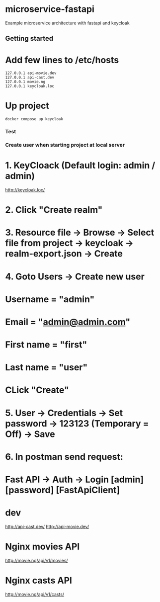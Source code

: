 # microservice-fastapi

Example microservice architecture with fastapi and keycloak

## Getting started

# Add few lines to /etc/hosts
```
127.0.0.1 api-movie.dev
127.0.0.1 api-cast.dev
127.0.0.1 movie.ng
127.0.0.1 keycloak.loc
```

# Up project
```
docker compose up keycloak

```

### Test
### Create user when starting project at local server
# 1. KeyCloack (Default login: admin / admin)
http://keycloak.loc/
# 2. Click "Create realm"
# 3. Resource file -> Browse -> Select file from project -> keycloak -> realm-export.json -> Create
# 4. Goto Users -> Create new user
#       Username = "admin"
#       Email = "admin@admin.com"
#       First name = "first"
#       Last name = "user"
#    CLick "Create"
# 5. User -> Credentials -> Set password -> 123123 (Temporary = Off) -> Save
# 6. In postman send request: 
#      Fast API -> Auth -> Login [admin] [password] [FastApiClient]

# dev
http://api-cast.dev/
http://api-movie.dev/

# Nginx movies API
http://movie.ng/api/v1/movies/

# Nginx casts API
http://movie.ng/api/v1/casts/

